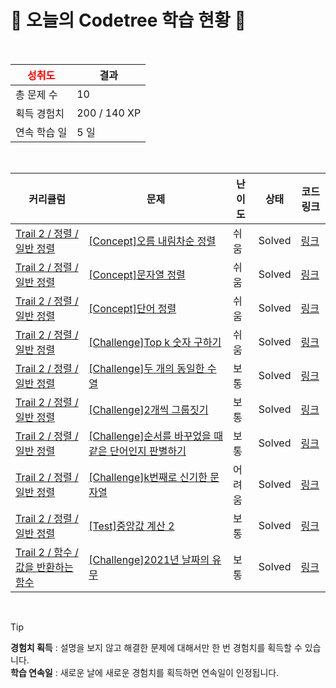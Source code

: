 # 🌲 오늘의 Codetree 학습 현황 🌲

<br />

| <span style="color:red;display:block;text-align:center;"> **성취도**</span> | 결과 |
|---|---|
| 총 문제 수 | 10 |
| 획득 경험치 | 200 / 140 XP |
| 연속 학습 일 | 5 일 |

<br />

|커리큘럼|문제|난이도|상태|코드 링크|
|---|---|---|---|---|
|[Trail 2 / 정렬 / 일반 정렬](https://www.codetree.ai/trail-info/novice-mid/)|[[Concept]오름 내림차순 정렬](https://www.codetree.ai/trails/complete/curated-cards/intro-inc-dec-sorting/)|쉬움|Solved|[링크](https://github.com/joobogyeong/CodeTree/blob/main/250307/%EC%98%A4%EB%A6%84%20%EB%82%B4%EB%A6%BC%EC%B0%A8%EC%88%9C%20%EC%A0%95%EB%A0%AC/inc-dec-sorting.py)|
|[Trail 2 / 정렬 / 일반 정렬](https://www.codetree.ai/trail-info/novice-mid/)|[[Concept]문자열 정렬](https://www.codetree.ai/trails/complete/curated-cards/intro-string-sort/)|쉬움|Solved|[링크](https://github.com/joobogyeong/CodeTree/blob/main/250307/%EB%AC%B8%EC%9E%90%EC%97%B4%20%EC%A0%95%EB%A0%AC/string-sort.py)|
|[Trail 2 / 정렬 / 일반 정렬](https://www.codetree.ai/trail-info/novice-mid/)|[[Concept]단어 정렬](https://www.codetree.ai/trails/complete/curated-cards/intro-sorting-words/)|쉬움|Solved|[링크](https://github.com/joobogyeong/CodeTree/blob/main/250307/%EB%8B%A8%EC%96%B4%20%EC%A0%95%EB%A0%AC/sorting-words.py)|
|[Trail 2 / 정렬 / 일반 정렬](https://www.codetree.ai/trail-info/novice-mid/)|[[Challenge]Top k 숫자 구하기](https://www.codetree.ai/trails/complete/curated-cards/challenge-kth-number/)|쉬움|Solved|[링크](https://github.com/joobogyeong/CodeTree/blob/main/250307/Top%20K%20%EC%88%AB%EC%9E%90%20%EA%B5%AC%ED%95%98%EA%B8%B0/kth-number.py)|
|[Trail 2 / 정렬 / 일반 정렬](https://www.codetree.ai/trail-info/novice-mid/)|[[Challenge]두 개의 동일한 수열](https://www.codetree.ai/trails/complete/curated-cards/challenge-two-equal-series/)|보통|Solved|[링크](https://github.com/joobogyeong/CodeTree/blob/main/250307/%EB%91%90%20%EA%B0%9C%EC%9D%98%20%EB%8F%99%EC%9D%BC%ED%95%9C%20%EC%88%98%EC%97%B4/two-equal-series.py)|
|[Trail 2 / 정렬 / 일반 정렬](https://www.codetree.ai/trail-info/novice-mid/)|[[Challenge]2개씩 그룹짓기](https://www.codetree.ai/trails/complete/curated-cards/challenge-group-of-pairs/)|보통|Solved|[링크](https://github.com/joobogyeong/CodeTree/blob/main/250307/2%EA%B0%9C%EC%94%A9%20%EA%B7%B8%EB%A3%B9%EC%A7%93%EA%B8%B0/group-of-pairs.py)|
|[Trail 2 / 정렬 / 일반 정렬](https://www.codetree.ai/trail-info/novice-mid/)|[[Challenge]순서를 바꾸었을 때 같은 단어인지 판별하기](https://www.codetree.ai/trails/complete/curated-cards/challenge-determine-same-word/)|보통|Solved|[링크](https://github.com/joobogyeong/CodeTree/blob/main/250307/%EC%88%9C%EC%84%9C%EB%A5%BC%20%EB%B0%94%EA%BE%B8%EC%97%88%EC%9D%84%20%EB%95%8C%20%EA%B0%99%EC%9D%80%20%EB%8B%A8%EC%96%B4%EC%9D%B8%EC%A7%80%20%ED%8C%90%EB%B3%84%ED%95%98%EA%B8%B0/determine-same-word.py)|
|[Trail 2 / 정렬 / 일반 정렬](https://www.codetree.ai/trail-info/novice-mid/)|[[Challenge]k번째로 신기한 문자열](https://www.codetree.ai/trails/complete/curated-cards/challenge-kth-special-string/)|어려움|Solved|[링크](https://github.com/joobogyeong/CodeTree/blob/main/250307/k%EB%B2%88%EC%A7%B8%EB%A1%9C%20%EC%8B%A0%EA%B8%B0%ED%95%9C%20%EB%AC%B8%EC%9E%90%EC%97%B4/kth-special-string.py)|
|[Trail 2 / 정렬 / 일반 정렬](https://www.codetree.ai/trail-info/novice-mid/)|[[Test]중앙값 계산 2](https://www.codetree.ai/trails/complete/curated-cards/test-get-median-2/)|보통|Solved|[링크](https://github.com/joobogyeong/CodeTree/blob/main/250307/%EC%A4%91%EC%95%99%EA%B0%92%20%EA%B3%84%EC%82%B0%202/get-median-2.py)|
|[Trail 2 / 함수 / 값을 반환하는 함수](https://www.codetree.ai/trail-info/novice-mid/)|[[Challenge]2021년 날짜의 유무](https://www.codetree.ai/trails/complete/curated-cards/challenge-with-or-without-2021/)|보통|Solved|[링크](https://github.com/joobogyeong/CodeTree/blob/main/250307/2021%EB%85%84%20%EB%82%A0%EC%A7%9C%EC%9D%98%20%EC%9C%A0%EB%AC%B4/with-or-without-2021.py)|


<br />

> [!TIP]
> **경험치 획득** : 설명을 보지 않고 해결한 문제에 대해서만 한 번 경험치를 획득할 수 있습니다.  
> **학습 연속일** : 새로운 날에 새로운 경험치를 획득하면 연속일이 인정됩니다.


